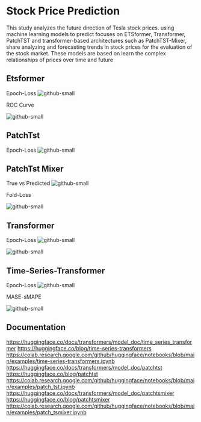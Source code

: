 
# Stock Price Prediction

This study analyzes the future direction of Tesla stock prices.
using machine learning models to predict focuses on ETSformer, Transformer, PatchTST and transformer-based architectures such as PatchTST-Mixer, share analyzing and forecasting trends in stock prices for the evaluation of the stock market. These models are based on learn the complex relationships of prices over time and future 


## Etsformer
Epoch-Loss
![github-small](https://github.com/BerkanN1/Stock-Price-Prediction/assets/103366156/071af4f5-19fe-410a-a370-beea160d894f)

ROC Curve

![github-small](https://github.com/BerkanN1/Stock-Price-Prediction/assets/103366156/55717f83-88d6-4279-bc76-cf9fad5fde53)

## PatchTst 
Epoch-Loss
![github-small](https://github.com/BerkanN1/Stock-Price-Prediction/assets/103366156/ebbdd9eb-6bd0-4c1a-8f70-dc48df59ac20)



## PatchTst Mixer
True vs Predicted
![github-small](https://github.com/BerkanN1/Stock-Price-Prediction/assets/103366156/c1f200d6-5a79-4b89-bd60-1400b64eb4b1)

Fold-Loss 

![github-small](https://github.com/BerkanN1/Stock-Price-Prediction/assets/103366156/fcaeb116-a31e-4522-9c62-3f6010a50293)

## Transformer
Epoch-Loss
![github-small](https://github.com/BerkanN1/Stock-Price-Prediction/assets/103366156/9cd26c80-f12a-4b4c-a7d5-d05f8a03f4c1)



![github-small](https://github.com/BerkanN1/Stock-Price-Prediction/assets/103366156/42fba09e-65f0-48fd-9c5e-3f37df5fe523)

## Time-Series-Transformer
Epoch-Loss
![github-small](https://github.com/BerkanN1/Stock-Price-Prediction/assets/103366156/53e95624-3cc4-4085-98c6-a4122eab3e87)

MASE-sMAPE 

![github-small](https://github.com/BerkanN1/Stock-Price-Prediction/assets/103366156/a7bdc8eb-fe12-41cb-9ac5-4a088992806c)


## Documentation

https://huggingface.co/docs/transformers/model_doc/time_series_transformer
https://huggingface.co/blog/time-series-transformers
https://colab.research.google.com/github/huggingface/notebooks/blob/main/examples/time-series-transformers.ipynb
https://huggingface.co/docs/transformers/model_doc/patchtst
https://huggingface.co/blog/patchtst
https://colab.research.google.com/github/huggingface/notebooks/blob/main/examples/patch_tst.ipynb
https://huggingface.co/docs/transformers/model_doc/patchtsmixer
https://huggingface.co/blog/patchtsmixer
https://colab.research.google.com/github/huggingface/notebooks/blob/main/examples/patch_tsmixer.ipynb
